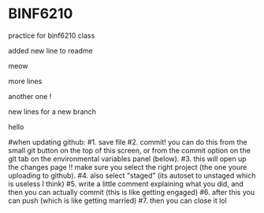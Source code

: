 # BINF6210
practice for binf6210 class 

added new line to readme 

meow

more lines

another one !

new lines for a new branch

hello 

#when updating github: 
#1. save file
#2. commit! you can do this from the small git button on the top of this screen, or from the commit option on the git tab on the environmental variables panel (below). 
#3. this will open up the changes page !! make sure you select the right project (the one youre uploading to github). 
#4. also select "staged" (its autoset to unstaged which is useless I think)
#5. write a little comment explaining what you did, and then you can actually commit (this is like getting engaged) 
#6. after this you can push (which is like getting married) 
#7. then you can close it lol 